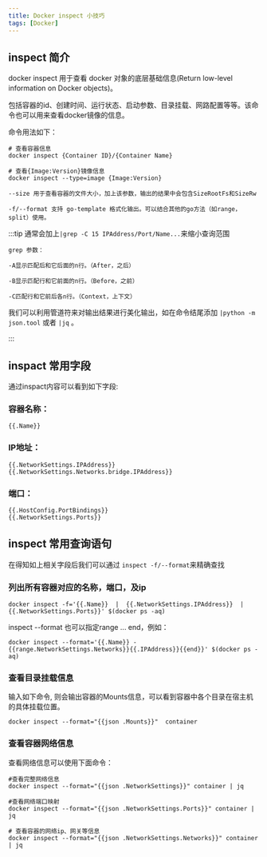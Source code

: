 ```yaml
---
title: Docker inspect 小技巧
tags: [Docker]
---
```

## inspect 简介

docker inspect 用于查看 docker 对象的底层基础信息(Return low-level information on Docker objects)。

包括容器的id、创建时间、运行状态、启动参数、目录挂载、网路配置等等。该命令也可以用来查看docker镜像的信息。

命令用法如下：

```
# 查看容器信息
docker inspect {Container ID}/{Container Name}

# 查看{Image:Version}镜像信息
docker inspect --type=image {Image:Version}

--size 用于查看容器的文件大小，加上该参数，输出的结果中会包含SizeRootFs和SizeRw

-f/--format 支持 go-template 格式化输出。可以结合其他的go方法（如range，split）使用。
```
:::tip 
通常会加上`|grep -C 15 IPAddress/Port/Name...`来缩小查询范围

```
grep 参数：

-A显示匹配后和它后面的n行。（After，之后）

-B显示匹配行和它前面的n行。（Before，之前）

-C匹配行和它前后各n行。（Context，上下文）
```

我们可以利用管道符来对输出结果进行美化输出，如在命令结尾添加 `|python -m json.tool` 或者 `|jq` 。

:::
## inspact 常用字段
通过inspact内容可以看到如下字段:

### **容器名称**：

```
{{.Name}}
```

### **IP地址：**

```
{{.NetworkSettings.IPAddress}}
{{.NetworkSettings.Networks.bridge.IPAddress}}
```

### **端口**：

```
{{.HostConfig.PortBindings}}
{{.NetworkSettings.Ports}}
```

## inspect 常用查询语句

在得知如上相关字段后我们可以通过 `inspect -f/--format`来精确查找

### 列出所有容器对应的名称，端口，及ip

```
docker inspect -f='{{.Name}}  |  {{.NetworkSettings.IPAddress}}  |  {{.NetworkSettings.Ports}}' $(docker ps -aq)

```

inspect --format 也可以指定range ... end，例如：

```
docker inspect --format='{{.Name}} - {{range.NetworkSettings.Networks}}{{.IPAddress}}{{end}}' $(docker ps -aq)
```

### 查看目录挂载信息

输入如下命令, 则会输出容器的Mounts信息，可以看到容器中各个目录在宿主机的具体挂载位置。

```
docker inspect --format="{{json .Mounts}}"  container
```


### 查看容器网络信息

查看网络信息可以使用下面命令：

```
#查看完整网络信息
docker inspect --format="{{json .NetworkSettings}}" container | jq

#查看网络端口映射
docker inspect --format="{{json .NetworkSettings.Ports}}" container | jq

# 查看容器的网络ip、网关等信息
docker inspect --format="{{json .NetworkSettings.Networks}}" container | jq
```